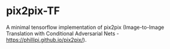 # pix2pix-TF
A minimal tensorflow implementation of pix2pix (Image-to-Image Translation with Conditional Adversarial Nets - https://phillipi.github.io/pix2pix/).
